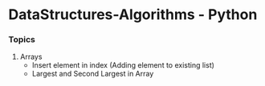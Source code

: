 # DataStructures-Algorithms - Python

### Topics

1. Arrays
    - Insert element in index (Adding element to existing list)
    - Largest and Second Largest in Array


